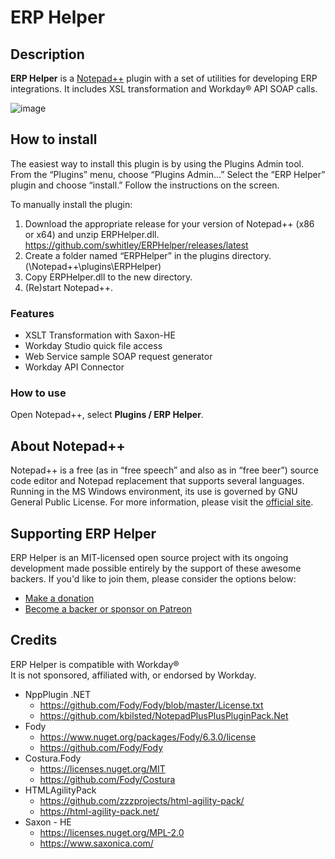 # ERP Helper

## Description

**ERP Helper** is a [Notepad++](https://notepad-plus-plus.org/) plugin with a set of utilities for developing ERP integrations. It includes XSL transformation and Workday® API SOAP calls.

![image](https://user-images.githubusercontent.com/413552/126582838-9852d67d-d3db-491c-8695-e1d9eb7b0940.png)


## How to install

The easiest way to install this plugin is by using the Plugins Admin tool. From the “Plugins” menu, choose “Plugins Admin...” Select the “ERP Helper” plugin and choose “install.” Follow the instructions on the screen.

To manually install the plugin:

1. Download the appropriate release for your version of Notepad++ (x86 or x64) and unzip ERPHelper.dll.\
https://github.com/swhitley/ERPHelper/releases/latest
1. Create a folder named “ERPHelper” in the plugins directory. (\Notepad++\plugins\ERPHelper)
1. Copy ERPHelper.dll to the new directory. 
1. (Re)start Notepad++.


### Features

- XSLT Transformation with Saxon-HE
- Workday Studio quick file access
- Web Service sample SOAP request generator
- Workday API Connector

### How to use
Open Notepad++, select **Plugins / ERP Helper**.

## About Notepad++

Notepad++ is a free (as in “free speech” and also as in “free beer”) source code editor and Notepad replacement that supports several languages. Running in the MS Windows environment, its use is governed by GNU General Public License.
For more information, please visit the [official site](https://notepad-plus-plus.org/).

## Supporting ERP Helper
ERP Helper is an MIT-licensed open source project with its ongoing development made possible entirely by the support of these awesome backers. If you'd like to join them, please consider the options below:

- [Make a donation](https://www.paypal.com/donate?hosted_button_id=3MH4XMQVUB6EW)
- [Become a backer or sponsor on Patreon](https://www.patreon.com/whitleymedia)


## Credits

ERP Helper is compatible with Workday®
\
It is not sponsored, affiliated with, or endorsed by Workday.

- NppPlugin .NET 
  - https://github.com/Fody/Fody/blob/master/License.txt
  - https://github.com/kbilsted/NotepadPlusPlusPluginPack.Net
- Fody
  - https://www.nuget.org/packages/Fody/6.3.0/license
  - https://github.com/Fody/Fody
- Costura.Fody
  - https://licenses.nuget.org/MIT
  - https://github.com/Fody/Costura
- HTMLAgilityPack
  - https://github.com/zzzprojects/html-agility-pack/
  - https://html-agility-pack.net/
- Saxon - HE
  - https://licenses.nuget.org/MPL-2.0
  - https://www.saxonica.com/
